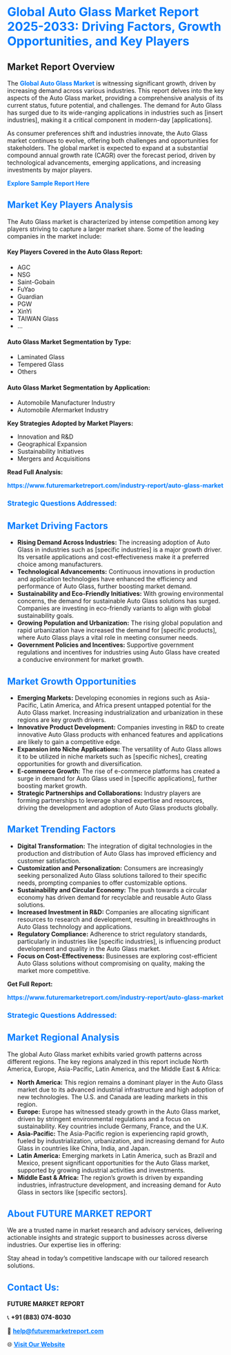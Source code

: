 <h1 style="color: #007BFF;">Global Auto Glass Market Report 2025-2033: Driving Factors, Growth Opportunities, and Key Players</h1>

<section id="overview">
<h2>Market Report Overview</h2>
<p>The <a href="https://www.futuremarketreport.com/industry-report/auto-glass-market" style="color: #007BFF; text-decoration: none;"><strong>Global Auto Glass Market</strong></a> is witnessing significant growth, driven by increasing demand across various industries. This report delves into the key aspects of the Auto Glass market, providing a comprehensive analysis of its current status, future potential, and challenges. The demand for Auto Glass has surged due to its wide-ranging applications in industries such as [insert industries], making it a critical component in modern-day [applications].</p>
<p>As consumer preferences shift and industries innovate, the Auto Glass market continues to evolve, offering both challenges and opportunities for stakeholders. The global market is expected to expand at a substantial compound annual growth rate (CAGR) over the forecast period, driven by technological advancements, emerging applications, and increasing investments by major players.</p>
</section>

<section id="overview">
<p><a href="https://www.futuremarketreport.com/request-sample/reportId=30209" style="color: #007BFF; text-decoration: none;"><strong>Explore Sample Report Here</strong></a></p>
</section>

<section id="key-players">
<h2 style="color: #007BFF;">Market Key Players Analysis</h2>
<p>The Auto Glass market is characterized by intense competition among key players striving to capture a larger market share. Some of the leading companies in the market include:</p>
<h4>Key Players Covered in the Auto Glass Report:</h4>
<ul><li>AGC</li><li>NSG</li><li>Saint-Gobain</li><li>FuYao</li><li>Guardian</li><li>PGW</li><li>XinYi</li><li>TAIWAN Glass</li><li>...</li></ul>
<h4>Auto Glass Market Segmentation by Type:</h4>
<ul><li>Laminated Glass</li><li>Tempered Glass</li><li>Others</li></ul>

<h4>Auto Glass Market Segmentation by Application:</h4>
<ul><li>Automobile Manufacturer Industry</li><li>Automobile Afermarket Industry</li></ul>
<p><strong>Key Strategies Adopted by Market Players:</strong></p>
<ul>
<li>Innovation and R&D</li>
<li>Geographical Expansion</li>
<li>Sustainability Initiatives</li>
<li>Mergers and Acquisitions</li>
</ul>
</section>

<section>
<p><strong>Read Full Analysis: </strong></p><a href="https://www.futuremarketreport.com/industry-report/auto-glass-market" style="color: #007BFF; text-decoration: none;"><strong>https://www.futuremarketreport.com/industry-report/auto-glass-market</strong></a>
<h3 style="color: #007BFF;">Strategic Questions Addressed:</h3>
</section>

<section id="driving-factors">
<h2 style="color: #007BFF;">Market Driving Factors</h2>
<ul>
<li><strong>Rising Demand Across Industries:</strong> The increasing adoption of Auto Glass in industries such as [specific industries] is a major growth driver. Its versatile applications and cost-effectiveness make it a preferred choice among manufacturers.</li>
<li><strong>Technological Advancements:</strong> Continuous innovations in production and application technologies have enhanced the efficiency and performance of Auto Glass, further boosting market demand.</li>
<li><strong>Sustainability and Eco-Friendly Initiatives:</strong> With growing environmental concerns, the demand for sustainable Auto Glass solutions has surged. Companies are investing in eco-friendly variants to align with global sustainability goals.</li>
<li><strong>Growing Population and Urbanization:</strong> The rising global population and rapid urbanization have increased the demand for [specific products], where Auto Glass plays a vital role in meeting consumer needs.</li>
<li><strong>Government Policies and Incentives:</strong> Supportive government regulations and incentives for industries using Auto Glass have created a conducive environment for market growth.</li>
</ul>
</section>

<section id="growth-opportunities">
<h2 style="color: #007BFF;">Market Growth Opportunities</h2>
<ul>
<li><strong>Emerging Markets:</strong> Developing economies in regions such as Asia-Pacific, Latin America, and Africa present untapped potential for the Auto Glass market. Increasing industrialization and urbanization in these regions are key growth drivers.</li>
<li><strong>Innovative Product Development:</strong> Companies investing in R&D to create innovative Auto Glass products with enhanced features and applications are likely to gain a competitive edge.</li>
<li><strong>Expansion into Niche Applications:</strong> The versatility of Auto Glass allows it to be utilized in niche markets such as [specific niches], creating opportunities for growth and diversification.</li>
<li><strong>E-commerce Growth:</strong> The rise of e-commerce platforms has created a surge in demand for Auto Glass used in [specific applications], further boosting market growth.</li>
<li><strong>Strategic Partnerships and Collaborations:</strong> Industry players are forming partnerships to leverage shared expertise and resources, driving the development and adoption of Auto Glass products globally.</li>
</ul>
</section>

<section id="trending-factors">
<h2 style="color: #007BFF;">Market Trending Factors</h2>
<ul>
<li><strong>Digital Transformation:</strong> The integration of digital technologies in the production and distribution of Auto Glass has improved efficiency and customer satisfaction.</li>
<li><strong>Customization and Personalization:</strong> Consumers are increasingly seeking personalized Auto Glass solutions tailored to their specific needs, prompting companies to offer customizable options.</li>
<li><strong>Sustainability and Circular Economy:</strong> The push towards a circular economy has driven demand for recyclable and reusable Auto Glass solutions.</li>
<li><strong>Increased Investment in R&D:</strong> Companies are allocating significant resources to research and development, resulting in breakthroughs in Auto Glass technology and applications.</li>
<li><strong>Regulatory Compliance:</strong> Adherence to strict regulatory standards, particularly in industries like [specific industries], is influencing product development and quality in the Auto Glass market.</li>
<li><strong>Focus on Cost-Effectiveness:</strong> Businesses are exploring cost-efficient Auto Glass solutions without compromising on quality, making the market more competitive.</li>
</ul>
</section>

<section>
<p><strong>Get Full Report: </strong></p><a href="https://www.futuremarketreport.com/industry-report/auto-glass-market" style="color: #007BFF; text-decoration: none;"><strong>https://www.futuremarketreport.com/industry-report/auto-glass-market</strong></a>
<h3 style="color: #007BFF;">Strategic Questions Addressed:</h3>
</section>


<section id="regional-analysis">
<h2 style="color: #007BFF;">Market Regional Analysis</h2>
<p>The global Auto Glass market exhibits varied growth patterns across different regions. The key regions analyzed in this report include North America, Europe, Asia-Pacific, Latin America, and the Middle East & Africa:</p>
<ul>
<li><strong>North America:</strong> This region remains a dominant player in the Auto Glass market due to its advanced industrial infrastructure and high adoption of new technologies. The U.S. and Canada are leading markets in this region.</li>
<li><strong>Europe:</strong> Europe has witnessed steady growth in the Auto Glass market, driven by stringent environmental regulations and a focus on sustainability. Key countries include Germany, France, and the U.K.</li>
<li><strong>Asia-Pacific:</strong> The Asia-Pacific region is experiencing rapid growth, fueled by industrialization, urbanization, and increasing demand for Auto Glass in countries like China, India, and Japan.</li>
<li><strong>Latin America:</strong> Emerging markets in Latin America, such as Brazil and Mexico, present significant opportunities for the Auto Glass market, supported by growing industrial activities and investments.</li>
<li><strong>Middle East & Africa:</strong> The region’s growth is driven by expanding industries, infrastructure development, and increasing demand for Auto Glass in sectors like [specific sectors].</li>
</ul>
</section>

<footer>
<h2 style="color: #007BFF;">About FUTURE MARKET REPORT</h2>
<p>We are a trusted name in market research and advisory services, delivering actionable insights and strategic support to businesses across diverse industries. Our expertise lies in offering:</p>

<p>Stay ahead in today’s competitive landscape with our tailored research solutions.</p>

<h2 style="color: #007BFF;">Contact Us:</h2>
<p><strong>FUTURE MARKET REPORT</strong></p>
<p>📞 <strong>+91 (883) 074-8030</strong></p>
<p>📧 <strong><a href="mailto:help@futuremarketreport.com" style="color: #007BFF;">help@futuremarketreport.com</a></strong></p>
<p>🌐 <strong><a href="https://www.futuremarketreport.com/" style="color: #007BFF;">Visit Our Website</a></strong></p>
</footer>